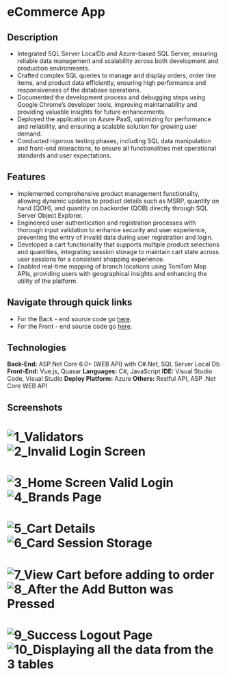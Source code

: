 # eCommerce App

## Description
- Integrated SQL Server LocalDb and Azure-based SQL Server, ensuring reliable data management and scalability across both development and production environments.
- Crafted complex SQL queries to manage and display orders, order line items, and product data efficiently, ensuring high performance and responsiveness of the database operations.
- Documented the development process and debugging steps using Google Chrome’s developer tools, improving maintainability and providing valuable insights for future enhancements.
- Deployed the application on Azure PaaS, optimizing for performance and reliability, and ensuring a scalable solution for growing user demand.
- Conducted rigorous testing phases, including SQL data manipulation and front-end interactions, to ensure all functionalities met operational standards and user expectations.

## Features
- Implemented comprehensive product management functionality, allowing dynamic updates to product details such as MSRP, quantity on hand (QOH), and quantity on backorder (QOB) directly through SQL Server Object Explorer.
- Engineered user authentication and registration processes with thorough input validation to enhance security and user experience, preventing the entry of invalid data during user registration and login.
- Developed a cart functionality that supports multiple product selections and quantities, integrating session storage to maintain cart state across user sessions for a consistent shopping experience.
- Enabled real-time mapping of branch locations using TomTom Map APIs, providing users with geographical insights and enhancing the utility of the platform.

## Navigate through quick links
- For the Back - end source code go [here](https://github.com/j-arandia/vendor_products_app/tree/main/CaseStudy/casestudy/src/main/java/com/info5059/casestudy).
- For the Front - end source code go [here](https://github.com/j-arandia/vendor_products_app/tree/main/CaseStudy/clientcasestudy/src/app).

## Technologies
**Back-End:** ASP.Net Core 6.0+ (WEB API) with C#.Net, SQL Server Local Db
**Front-End:** Vue.js, Quasar
**Languages:** C#, JavaScript
**IDE:** Visual Studio Code, Visual Studio
**Deploy Platform:** Azure
**Others:** Restful API, ASP .Net Core WEB API

## Screenshots

# ![1_Validators](https://github.com/j-arandia/eCommerce-App-client/assets/105087979/6ac1425a-22ee-4db8-b1ba-727264df6ef8) ![2_Invalid Login Screen](https://github.com/j-arandia/eCommerce-App-client/assets/105087979/cf6b2410-1a00-4a12-a551-82907ca8d8fa) 

# ![3_Home Screen Valid Login](https://github.com/j-arandia/eCommerce-App-client/assets/105087979/595ecc5f-2109-48c8-89ae-57d5181a89f7) ![4_Brands Page](https://github.com/j-arandia/eCommerce-App-client/assets/105087979/9c34f318-9af0-40dd-9ea3-bf2b5972b286)

# ![5_Cart Details](https://github.com/j-arandia/eCommerce-App-client/assets/105087979/8cbfe8c6-dc7a-4197-8d9f-43b41a2e403d) ![6_Card Session Storage](https://github.com/j-arandia/eCommerce-App-client/assets/105087979/a539434f-de9a-46cb-a239-d93b49a9391f)

# ![7_View Cart before adding to order](https://github.com/j-arandia/eCommerce-App-client/assets/105087979/1417c45a-5a09-4c7f-8e09-4064e320adf4) ![8_After the Add Button was Pressed](https://github.com/j-arandia/eCommerce-App-client/assets/105087979/b3f4b809-1780-493f-94f9-0c7adf5984fb)

# ![9_Success Logout Page](https://github.com/j-arandia/eCommerce-App-client/assets/105087979/7f8e90de-838d-4003-a76c-7fbb217dad8b) ![10_Displaying all the data from the 3 tables](https://github.com/j-arandia/eCommerce-App-client/assets/105087979/47b2acb5-dd96-4b21-ab47-a6b2105095de)
